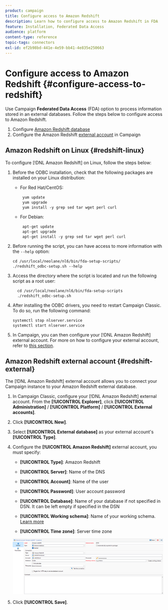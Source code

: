 ```yaml
---
product: campaign
title: Configure access to Amazon Redshift
description: Learn how to configure access to Amazon Redshift in FDA
feature: Installation, Federated Data Access
audience: platform
content-type: reference
topic-tags: connectors
exl-id: ef2b98bd-441e-4e59-bb41-4e835e250663
---
```

# Configure access to Amazon Redshift {#configure-access-to-redshift}

Use Campaign **Federated Data Access** (FDA) option to process information stored in an external databases. Follow the steps below to configure access to Amazon Redshift.

1. Configure [Amazon Redshift database](#configuring-redshift) 
1. Configure the Amazon Redshift [external account](#redshift-external) in Campaign

## Amazon Redshift on Linux {#redshift-linux}

To configure [!DNL Amazon Redshift] on Linux, follow the steps below:

1. Before the ODBC installation, check that the following packages are installed on your Linux distribution: 

    * For Red Hat/CentOS:

        ```
         yum update
         yum upgrade
         yum install -y grep sed tar wget perl curl
        ```

    * For Debian:

        ```
         apt-get update
         apt-get upgrade
         apt-get install -y grep sed tar wget perl curl
        ```

1. Before running the script, you can have access to more information with the `--help` option:

    ```
    cd /usr/local/neolane/nl6/bin/fda-setup-scripts/
    ./redshift_odbc-setup.sh --help
    ```

1. Access the directory where the script is located and run the following script as a root user:

    ```
      cd /usr/local/neolane/nl6/bin/fda-setup-scripts
      ./redshift_odbc-setup.sh
    ```

1. After installing the ODBC drivers, you need to restart Campaign Classic. To do so, run the following command:

    ```
    systemctl stop nlserver.service
    systemctl start nlserver.service
    ```

1. In Campaign, you can then configure your [!DNL Amazon Redshift] external account. For more on how to configure your external account, refer to [this section](#redshift-external).

## Amazon Redshift external account {#redshift-external}

The [!DNL Amazon Redshift] external account allows you to connect your Campaign instance to your Amazon Redshift external database.

1. In Campaign Classic, configure your [!DNL Amazon Redshift] external account. From the **[!UICONTROL Explorer]**, click **[!UICONTROL Administration]** / **[!UICONTROL Platform]** / **[!UICONTROL External accounts]**.

1. Click **[!UICONTROL New]**.

1. Select **[!UICONTROL External database]** as your external account's **[!UICONTROL Type]**.

1. Configure the **[!UICONTROL Amazon Redshift]** external account, you must specify:

    * **[!UICONTROL Type]**: Amazon Redshift

    * **[!UICONTROL Server]**: Name of the DNS

    * **[!UICONTROL Account]**: Name of the user

    * **[!UICONTROL Password]**: User account password

    * **[!UICONTROL Database]**: Name of your database if not specified in DSN. It can be left empty if specified in the DSN

    * **[!UICONTROL Working schema]**: Name of your working schema. [Learn more](https://docs.aws.amazon.com/redshift/latest/dg/r_Schemas_and_tables.html)

    * **[!UICONTROL Time zone]**: Server time zone

    ![](assets/amazon_redshift.png)

1. Click **[!UICONTROL Save]**.
